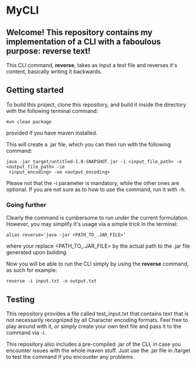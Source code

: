 # MyCLI

## Welcome! This repository contains my implementation of a CLI with a faboulous purpose: reverse text!

This CLI command, **reverse**, takes as input a text file and reverses it's content, basically writing it backwards.



## Getting started

To build this project, clone this repository, and build it inside the directory with the following terminal command:
```
mvn clean package
```
provided if you have maven installed.


This will create a .jar file, which you can then run with the following command: 
```
java -jar target/untitled-1.0-SNAPSHOT.jar -i <input_file_path> -o <output_file_path> -ie
 <input_encoding> -oe <output_encoding>
```

Please not that the -i parameter is mandatory, while the other ones are optional. If you are not sure as to how to use the command, run it with -h.

### Going further

Clearly the command is cumbersome to run under the current formulation. However, you may simplify it's usage via a simple trick in the terminal:
```
alias reverse='java -jar <PATH_TO_.JAR_FILE>'
```
where your replace <PATH_TO_.JAR_FILE> by the actual path to the .jar file generated upon building.

Now you will be able to run the CLI simply by using the **reverse** command, as such for example:
```
reverse -i input.txt -o output.txt
```
## Testing

This repository provides a file called test_input.txt that contains text that is not necessarily recognized by all Character encoding formats. Feel free to play around with it, or simply create your own text file and pass it to the command via -i.

This repository also includes a pre-compiled .jar of the CLI, in case you encounter issues with the whole maven stuff. Just use the .jar file in /target to test the command if you encounter any problems.





